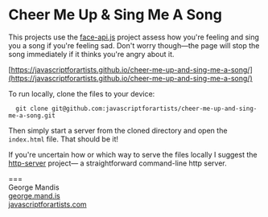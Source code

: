 # Cheer Me Up & Sing Me A Song

This projects use the [face-api.js](https://github.com/justadudewhohacks/face-api.js) project assess how you're feeling and sing you a song if you're feeling sad. Don't worry though—the page will stop the song immediately if it thinks you're angry about it.

[https://javascriptforartists.github.io/cheer-me-up-and-sing-me-a-song/](https://javascriptforartists.github.io/cheer-me-up-and-sing-me-a-song/)

To run locally, clone the files to your device:

```
  git clone git@github.com:javascriptforartists/cheer-me-up-and-sing-me-a-song.git  
```

Then simply start a server from the cloned directory and open the `index.html` file. That should be it!

If you're uncertain how or which way to serve the files locally I suggest the [http-server](https://github.com/http-party/http-server) project— a straightforward command-line http server.

===  
George Mandis  
[george.mand.is](https://george.mand.is)  
[javascriptforartists.com](https://javascriptforartists.com)
